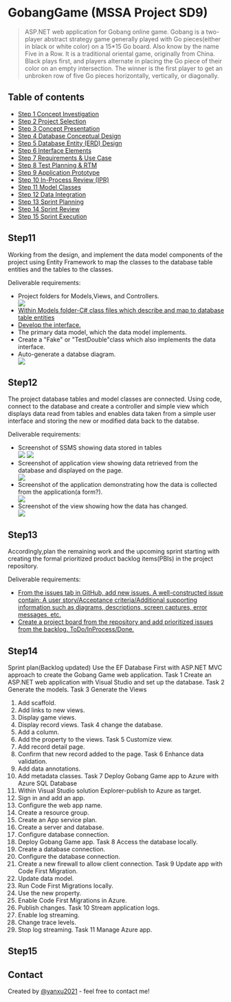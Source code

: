 # GobangGame (MSSA Project SD9)
>ASP.NET web application for Gobang online game.
>Gobang is a two-player abstract strategy game generally played with Go pieces(either in black or white color) on a 15*15 Go board. Also know by the name Five in a Row.
>It is a traditional oriental game, originally from China. 
>Black plays first, and players alternate in placing the Go piece of their color on an empty intersection. 
>The winner is the first player to get an unbroken row of five Go pieces horizontally, vertically, or diagonally.

## Table of contents
* [Step 1 Concept Investigation](#Step1)
* [Step 2 Project Selection](#Step2)
* [Step 3 Concept Presentation](#step3)
* [Step 4 Database Conceptual Design](#step4)
* [Step 5 Database Entity (ERD) Design](#step5)
* [Step 6 Interface Elements](#step6)
* [Step 7 Requirements & Use Case](#step7)
* [Step 8 Test Planning & RTM](#step8)
* [Step 9 Application Prototype](#step9)
* [Step 10 In-Process Review (IPR)](#step10)
* [Step 11 Model Classes](#Step11)
* [Step 12 Data Integration](#Step12)
* [Step 13 Sprint Planning](#Step13)
* [Step 14 Sprint Review](#Step14)
* [Step 15 Sprint Execution](#Step15)

## Step11
<p>Working from the design, and implement the data model components of the project using Entity Framework to map the classes to the database table entities and the tables to the classes.</p>
<p>Deliverable requirements:
  <ul>
    <li>Project folders for Models,Views, and Controllers.</a></li>
    <img src="https://github.com/yanxu2021/GobangGame/blob/master/ScreenShots/1Folders%20for%20MVC.JPG">
    <li><a href="https://github.com/yanxu2021/GobangGame/tree/master/GobangGame/Models">Within Models folder-C# class files which describe and map to database table entities</a></li>
    <li><a href='https://github.com/yanxu2021/GobangGame/blob/master/GobangGame/Models/IGameRepository.cs'>Develop the interface.</a></li>
    <li>The primary data model, which the data model implements.</li>
    <li>Create a "Fake" or "TestDouble"class which also implements the data interface.</li>
    <li>Auto-generate a databse diagram.</li>
    <img src="https://github.com/yanxu2021/Gobang-Game-With-Computer/blob/main/Gobang%20Game%20ERD.JPG">
    </ul>
  </p>
  
## Step12
<p>The project database tables and model classes are connected. Using code, connect to the database and create a controller and simple view which displays data read from tables and enables data taken from a simple user interface and storing the new or modified data back to the databse.</p>
<p>Deliverable requirements:
  <ul>
    <li>Screenshot of SSMS showing data stored in tables</li>
    <img src="https://github.com/yanxu2021/GobangGame/blob/master/ScreenShots/9.JPG">
    <img src="https://github.com/yanxu2021/GobangGame/blob/master/ScreenShots/17%20View%20Tabels.JPG">
    <li>Screenshot of application view showing data retrieved from the database and displayed on the page.</li>
       <img src="https://github.com/yanxu2021/GobangGame/blob/master/ScreenShots/12.JPG">
    <li>Screenshot of the application demonstrating how the data is collected from the application(a form?).</li>
       <img src="https://github.com/yanxu2021/GobangGame/blob/master/ScreenShots/17%20View%20Tabels.JPG">
    <li>Screenshot of the view showing how the data has changed.</li>
       <img src="https://github.com/yanxu2021/GobangGame/blob/master/ScreenShots/13.JPG"> 
    </ul>
  </p>

## Step13
<p>Accordingly,plan the remaining work and the upcoming sprint starting with creating the formal prioritized product backlog items(PBIs) in the project repository.</p>
<p>Deliverable requirements:
  <ul>
    <li><a href="">From the issues tab in GitHub, add new issues. A well-constructed issue contain: A user story/Acceptance criteria/Additional supporting information such as diagrams, descriptions, screen captures, error messages, etc.</a></li>
    <li><a href="">Create a project board from the repository and add prioritized issues from the backlog. ToDo/InProcess/Done.</a></li>
    </ul>
  </p>

## Step14

Sprint plan(Backlog updated)
Use the EF Database First with ASP.NET MVC approach to create the Gobang Game web application.
Task 1 Create an ASP.NET web application with Visual Studio and set up the database.
Task 2 Generate the models.
Task 3 Generate the Views
1.	Add scaffold.
2.	Add links to new views.
3.	Display game views.
4.	Display record views.
Task 4 change the database.
1.	Add a column.
2.	Add the property to the views.
Task 5 Customize view.
1.	Add record detail page.
2.	Confirm that new record added to the page.
Task 6 Enhance data validation.
1.	Add data annotations.
2.	Add metadata classes.
Task 7 Deploy Gobang Game app to Azure with Azure SQL Database
1.	Within Visual Studio solution Explorer-publish to Azure as target.
2.	Sign in and add an app.
3.	Configure the web app name.
4.	Create a resource group.
5.	Create an App service plan.
6.	Create a server and database.
7.	Configure database connection.
8.	Deploy Gobang Game app.
Task 8 Access the database locally.
1.	Create a database connection.
2.	Configure the database connection.
3.	Create a new firewall to allow client connection.
Task 9 Update app with Code First Migration.
1.	Update data model.
2.	Run Code First Migrations locally.
3.	Use the new property.
4.	Enable Code First Migrations in Azure.
5.	Publish changes.
Task 10 Stream application logs.
1.	Enable log streaming.
2.	Change trace levels.
3.	Stop log streaming.
Task 11 Manage Azure app.



## Step15

## Contact
Created by [@yanxu2021](https://www.linkedin.com/in/yanxu2021/) - feel free to contact me!

